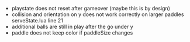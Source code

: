 - playstate does not reset after gameover (maybe this is by design)
- collision and orientation on y does not work correctly on larger paddles serveState.lua line 21
- additional balls are still in play after the go under y
- paddle does not keep color if paddleSize changes